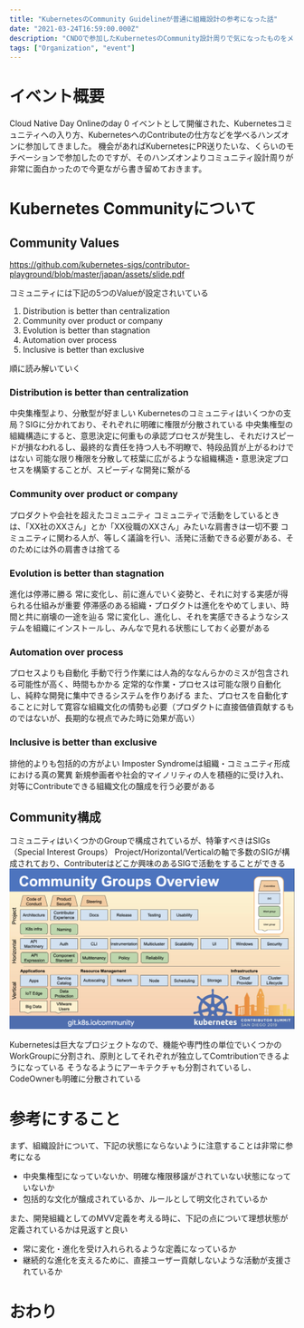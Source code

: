 ```yaml
---
title: "KubernetesのCommunity Guidelineが普通に組織設計の参考になった話"
date: "2021-03-24T16:59:00.000Z"
description: "CNDOで参加したKubernetesのCommunity設計周りで気になったものをメモ"
tags: ["Organization", "event"]
---
```


# イベント概要
Cloud Native Day Onlineのday 0 イベントとして開催された、Kubernetesコミュニティへの入り方、KubernetesへのContributeの仕方などを学べるハンズオンに参加してきました。
機会があればKubernetesにPR送りたいな、くらいのモチベーションで参加したのですが、そのハンズオンよりコミュニティ設計周りが非常に面白かったので今更ながら書き留めておきます。

# Kubernetes Communityについて
## Community Values
https://github.com/kubernetes-sigs/contributor-playground/blob/master/japan/assets/slide.pdf

コミュニティには下記の5つのValueが設定されいている

1. Distribution is better than centralization
2. Community over product or company
3. Evolution is better than stagnation
4. Automation over process
5. Inclusive is better than exclusive

順に読み解いていく

### Distribution is better than centralization
中央集権型より、分散型が好ましい
Kubernetesのコミュニティはいくつかの支局？SIGに分かれており、それぞれに明確に権限が分散されている
中央集権型の組織構造にすると、意思決定に何重もの承認プロセスが発生し、それだけスピードが損なわれるし、最終的な責任を持つ人も不明瞭で、特段品質が上がるわけではない
可能な限り権限を分散して枝葉に広がるような組織構造・意思決定プロセスを構築することが、スピーディな開発に繋がる

### Community over product or company
プロダクトや会社を超えたコミュニティ
コミュニティで活動をしているときは、「XX社のXXさん」とか「XX役職のXXさん」みたいな肩書きは一切不要
コミュニティに関わる人が、等しく議論を行い、活発に活動できる必要がある、そのためには外の肩書きは捨てる

### Evolution is better than stagnation
進化は停滞に勝る
常に変化し、前に進んでいく姿勢と、それに対する実感が得られる仕組みが重要
停滞感のある組織・プロダクトは進化をやめてしまい、時間と共に崩壊の一途を辿る
常に変化し、進化し、それを実感できるようなシステムを組織にインストールし、みんなで見れる状態にしておく必要がある

### Automation over process
プロセスよりも自動化
手動で行う作業には人為的ななんらかのミスが包含される可能性が高く、時間もかかる
定常的な作業・プロセスは可能な限り自動化し、純粋な開発に集中できるシステムを作りあげる
また、プロセスを自動化することに対して寛容な組織文化の情勢も必要（プロダクトに直接価値貢献するものではないが、長期的な視点でみた時に効果が高い）

### Inclusive is better than exclusive
排他的よりも包括的の方がよい
Imposter Syndromeは組織・コミュニティ形成における真の驚異
新規参画者や社会的マイノリティの人を積極的に受け入れ、対等にContributeできる組織文化の醸成を行う必要がある

## Community構成
コミュニティはいくつかのGroupで構成されているが、特筆すべきはSIGs（Special Interest Groups）
Project/Horizontal/Verticalの軸で多数のSIGが構成されており、Contributerはどこか興味のあるSIGで活動をすることができる
<img src="./sig.png">

Kubernetesは巨大なプロジェクトなので、機能や専門性の単位でいくつかのWorkGroupに分割され、原則としてそれぞれが独立してComtributionできるようになっている
そうなるようにアーキテクチャも分割されているし、CodeOwnerも明確に分散されている


# 参考にすること
まず、組織設計について、下記の状態にならないように注意することは非常に参考になる
- 中央集権型になっていないか、明確な権限移譲がされていない状態になっていないか
- 包括的な文化が醸成されているか、ルールとして明文化されているか

また、開発組織としてのMVV定義を考える時に、下記の点について理想状態が定義されているかは見返すと良い
- 常に変化・進化を受け入れられるような定義になっているか
- 継続的な進化を支えるために、直接ユーザー貢献しないような活動が支援されているか



# おわり